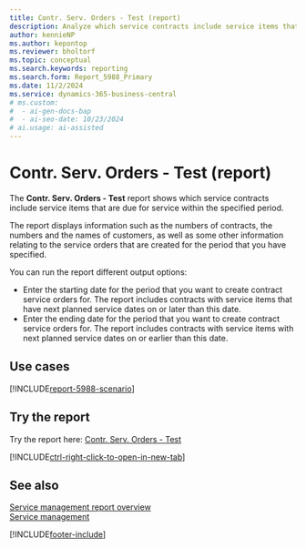 ```yaml
---
title: Contr. Serv. Orders - Test (report)
description: Analyze which service contracts include service items that are due for service within the specified period.
author: kennieNP
ms.author: kepontop
ms.reviewer: bholtorf
ms.topic: conceptual
ms.search.keywords: reporting
ms.search.form: Report_5988_Primary
ms.date: 11/2/2024
ms.service: dynamics-365-business-central
# ms.custom:
#  - ai-gen-docs-bap
#  - ai-seo-date: 10/23/2024
# ai.usage: ai-assisted
---
```


# Contr. Serv. Orders - Test (report)

The **Contr. Serv. Orders - Test** report shows which service contracts include service items that are due for service within the specified period.

The report displays information such as the numbers of contracts, the numbers and the names of customers, as well as some other information relating to the service orders that are created for the period that you have specified. 

You can run the report different output options:
* Enter the starting date for the period that you want to create contract service orders for. The report includes contracts with service items that have next planned service dates on or later than this date.
* Enter the ending date for the period that you want to create contract service orders for. The report includes contracts with service items with next planned service dates on or earlier than this date.


## Use cases

[!INCLUDE[report-5988-scenario](../includes/report-5988-scenario-include.md)]

<!-- 

Prompt

Below is a report in an ERP system. Provide 3-4 use cases for different personas working with project management or finance for projects.

Format like this:    
  
As a <persona>, use the report to    
* use case 1  
* use case 2    

Do not capitalize the persona names. 

Do not start lines with "Use the data to"

## Report name
Contr. Serv. Orders - Test

## Report description


### What the report does

### Use cases


Please include your data sources and URLs

-->


## Try the report

Try the report here: [Contr. Serv. Orders - Test](https://businesscentral.dynamics.com?report=5988)

[!INCLUDE[ctrl-right-click-to-open-in-new-tab](../includes/ctrl-right-click-to-open-in-new-tab.md)]


## See also

[Service management report overview](../service-reports.md)   
[Service management](../service-service.md)    

[!INCLUDE[footer-include](../includes/footer-banner.md)]